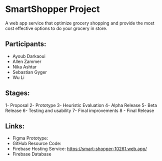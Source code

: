 # SmartShopper Project
A web app service that optimize grocery shopping and provide the most cost effective options to do your grocery in store.

## Participants:

- Ayoub Darkaoui
- Allen Zammer
- Nika Ashtar
- Sebastian Gyger
- Wu Li

## Stages:
1- Proposal
2- Prototype
3- Heuristic Evaluation
4- Alpha Release
5- Beta Release
6- Testing and usability
7- Final improvements 
8 - Final Release

## Links:

- Figma Prototype:
- GitHub Resource Code:
- Firebase Hosting Service: https://smart-shopper-10261.web.app/
- Firebase Database
